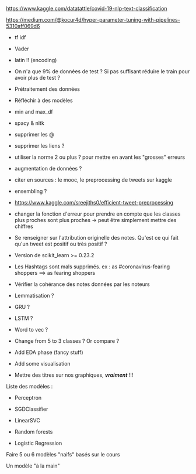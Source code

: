 https://www.kaggle.com/datatattle/covid-19-nlp-text-classification

https://medium.com/@kocur4d/hyper-parameter-tuning-with-pipelines-5310aff069d6

- tf idf
- Vader
- latin !! (encoding)
- On n'a que 9% de données de test ? Si pas suffisant réduire le train pour avoir plus de test ? 
- Prétraitement des données
- Réfléchir à des modèles
- min and max_df
- spacy & nltk 
- supprimer les @ 
- supprimer les liens ?
- utiliser la norme 2 ou plus ? pour mettre en avant les "grosses" erreurs
- augmentation de données ?
- citer en sources : le mooc, le preprocessing de tweets sur kaggle
- ensembling ?
- https://www.kaggle.com/sreejiths0/efficient-tweet-preprocessing
- changer la fonction d'erreur pour prendre en compte que les classes plus proches sont plus proches  -> peut être simplement mettre des chiffres 
- Se renseigner sur l'attribution originelle des notes. Qu'est ce qui fait qu'un tweet est positif ou très positif ? 
- Version de scikit_learn >= 0.23.2
- Les Hashtags sont mals supprimés. ex : as #coronavirus-fearing shoppers ==> as fearing shoppers
- Vérifier la cohérance des notes données par les noteurs


- Lemmatisation ?
- GRU ?
- LSTM ?
- Word to vec ? 


- Change from 5 to 3 classes ? Or compare ?


- Add EDA phase (fancy stuff)
- Add some visualisation
- Mettre des titres sur nos graphiques, ***vraiment*** !!!


Liste des modèles : 

- Perceptron
- SGDClassifier
- LinearSVC


- Random forests
- Logistic Regression


Faire 5 ou 6 modèles "naifs" basés sur le cours 


Un modèle "à la main" 

